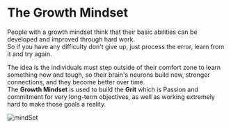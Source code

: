 # The Growth Mindset
People with a growth mindset think that their basic abilities can be developed and improved through hard work.  
So if you have any difficulty don't give up, just process the error, learn from it and try again.  

The idea is the individuals must step outside of their comfort zone to learn something new and tough, so their brain's neurons build new, stronger connections, and they become better over time.  
The **Growth Mindset** is used to build the **Grit** which is Passion and commitment for very long-term objectives, as well as working extremely hard to make those goals a reality.

![mindSet](./Mindset_Images/the-growth-mindset.pngContstraint.PNG)
